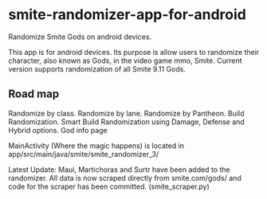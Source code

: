 # smite-randomizer-app-for-android
Randomize Smite Gods on android devices.

This app is for android devices. Its purpose is allow users to randomize their character, also known as Gods, in the video game mmo, Smite.
Current version supports randomization of all Smite 9.11 Gods.

Road map
-------

Randomize by class.
Randomize by lane.
Randomize by Pantheon.
Build Randomization.
Smart Build Randomization using Damage, Defense and Hybrid options.
God info page


MainActivity (Where the magic happens) is located in app/src/main/java/smite/smite_randomizer_3/

Latest Update:
  Maui, Martichoras and Surtr have been added to the randomizer.
  All data is now scraped directly from smite.com/gods/ and code for the scraper has been committed.
  (smite_scraper.py)
